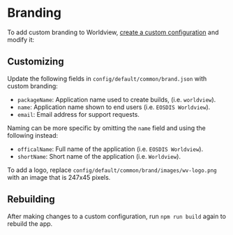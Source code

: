 # Branding

To add custom branding to Worldview,
[create a custom configuration](configuration.md) and modify it:

## Customizing

Update the following fields in `config/default/common/brand.json` with custom branding:

* `packageName`: Application name used to create builds, (i.e. `worldview`).
* `name`: Application name shown to end users (i.e. `EOSDIS Worldview`).
* `email`: Email address for support requests.

Naming can be more specific by omitting the `name` field and using
the following instead:

* `officalName`: Full name of the application (i.e. `EOSDIS Worldview`).
* `shortName`: Short name of the application (i.e. `Worldview`).

To add a logo, replace `config/default/common/brand/images/wv-logo.png` with an image
that is 247x45 pixels.

## Rebuilding

After making changes to a custom configuration, run `npm run build` again to
rebuild the app.
